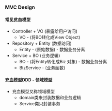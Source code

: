 ### MVC Design

#### 常见贫血模型
- Controller + VO (暴露给用户访问)
  - VO - (将BO转化成View Object) 
- Repository + Entity (数据访问)
  - Entity - (原始数据) - 数据业务分离
- Service + BO (业务逻辑)
  - BO - (将Entity转化成Biz 对象) - 数据业务分离
  - BizService - (业务函数)


#### 充血模型DDD - 领域模型
- 充血模型又称领域模型
  - domain类来封装数据和业务逻辑
  - Service类只封装事务